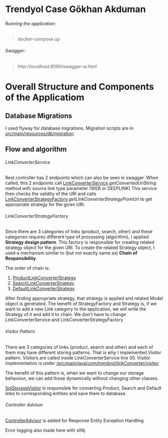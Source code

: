# Trendyol Case Gökhan Akduman

###### Running the application:
> docker-compose up

###### Swagger:
> http://localhost:8080/swagger-ui.html


# Overall Structure and Components of the Applicatiom

## Database Migrations
I used flyway for database migrations. Migration scripts are in [src/main/resources/db/migration](https://github.com/DevelopmentHiring/TrendyolCase-GokhanAkduman/tree/main/src/main/resources/db/migration)

## Flow and algorithm

###### LinkConverterService
Rest controller has 2 endpoints which can also be seen in swagger. When called, this 2 endpoints call [LinkConverterService](https://github.com/DevelopmentHiring/TrendyolCase-GokhanAkduman/blob/main/src/main/java/com/trendyol/linkConverter/service/LinkConverterService.java).*getConvertedUriString* method with source link type parameter (WEB or DEEPLINK)
This service then checks the validity of the URI and calls [LinkConverterStrategyFactory](https://github.com/DevelopmentHiring/TrendyolCase-GokhanAkduman/blob/main/src/main/java/com/trendyol/linkConverter/strategy/LinkConverterStrategyFactory.java).*getLinkConverterStrategyFromUri* to get appropriate strategy for the gicen URI.

###### LinkConverterStrategyFactory
Since there are 3 categories of links (product, search, other) and these categories requires different type of processing (algorithm), I applied **Strategy design pattern**.
This factory is responsible for creating related strategy object for the given URI. To create the related Strategy object, I used a mechanism similar to (but not exactly same as) **Chain of Responsibility**. 

The order of chain is:
1. [ProductLinkConverterStrategy](https://github.com/DevelopmentHiring/TrendyolCase-GokhanAkduman/blob/main/src/main/java/com/trendyol/linkConverter/strategy/ProductLinkConverterStrategy.java)
2. [SearchLinkConverterStrategy](https://github.com/DevelopmentHiring/TrendyolCase-GokhanAkduman/blob/main/src/main/java/com/trendyol/linkConverter/strategy/SearchLinkConverterStrategy.java)
3. [DefaultLinkConverterStrategy](https://github.com/DevelopmentHiring/TrendyolCase-GokhanAkduman/blob/main/src/main/java/com/trendyol/linkConverter/strategy/DefaultLinkConverterStrategy.java)

After finding appropriate strategy, that strategy is applied and related Model object is generated.
The benefit of StrategyFactory and Strategy is, if we want to add a new Link category to the application, we will write the Strategy of it and add it to chain. We don't have to change LinkConverterService and LinkConverterStrategyFactory 

###### Visitor Pattern
There are 3 categories of links (product, search and other) and each of them may have different storing patterns. That is why I implemented Visitor pattern.
Visitors are called inside LinkConverterService line 30.
Visitor implementation is under [/src/main/java/com/trendyol/linkConverter/visitor](https://github.com/DevelopmentHiring/TrendyolCase-GokhanAkduman/tree/main/src/main/java/com/trendyol/linkConverter/visitor)

The benefit of this pattern is, when we want to change our storage behaviour, we can add those dynamically without changing other classes.

[SqlStorageVisitor](https://github.com/DevelopmentHiring/TrendyolCase-GokhanAkduman/blob/main/src/main/java/com/trendyol/linkConverter/visitor/storage/SqlStorageVisitor.java) is responsible for converting Product, Search and Default links to corresponding entities and save them to database.

###### Controller Advisor
[ControllerAdvisor](https://github.com/DevelopmentHiring/TrendyolCase-GokhanAkduman/blob/main/src/main/java/com/trendyol/linkConverter/controller/exception/ControllerAdvisor.java) is added for Response Entity Exception Handling

Error logging also made here with slf4j
